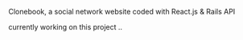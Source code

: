Clonebook, a social network website coded with React.js & Rails API

currently working on this project ..